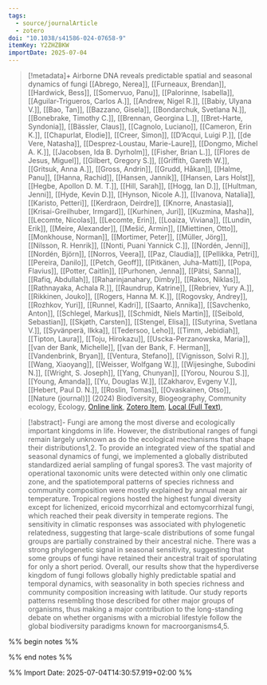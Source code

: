 ```yaml
---
tags:
  - source/journalArticle
  - zotero
doi: "10.1038/s41586-024-07658-9"
itemKey: Y2ZHZBKW
importDate: 2025-07-04
---
```

>[!metadata]+
> Airborne DNA reveals predictable spatial and seasonal dynamics of fungi
> [[Abrego, Nerea]], [[Furneaux, Brendan]], [[Hardwick, Bess]], [[Somervuo, Panu]], [[Palorinne, Isabella]], [[Aguilar-Trigueros, Carlos A.]], [[Andrew, Nigel R.]], [[Babiy, Ulyana V.]], [[Bao, Tan]], [[Bazzano, Gisela]], [[Bondarchuk, Svetlana N.]], [[Bonebrake, Timothy C.]], [[Brennan, Georgina L.]], [[Bret-Harte, Syndonia]], [[Bässler, Claus]], [[Cagnolo, Luciano]], [[Cameron, Erin K.]], [[Chapurlat, Elodie]], [[Creer, Simon]], [[D’Acqui, Luigi P.]], [[de Vere, Natasha]], [[Desprez-Loustau, Marie-Laure]], [[Dongmo, Michel A. K.]], [[Jacobsen, Ida B. Dyrholm]], [[Fisher, Brian L.]], [[Flores de Jesus, Miguel]], [[Gilbert, Gregory S.]], [[Griffith, Gareth W.]], [[Gritsuk, Anna A.]], [[Gross, Andrin]], [[Grudd, Håkan]], [[Halme, Panu]], [[Hanna, Rachid]], [[Hansen, Jannik]], [[Hansen, Lars Holst]], [[Hegbe, Apollon D. M. T.]], [[Hill, Sarah]], [[Hogg, Ian D.]], [[Hultman, Jenni]], [[Hyde, Kevin D.]], [[Hynson, Nicole A.]], [[Ivanova, Natalia]], [[Karisto, Petteri]], [[Kerdraon, Deirdre]], [[Knorre, Anastasia]], [[Krisai-Greilhuber, Irmgard]], [[Kurhinen, Juri]], [[Kuzmina, Masha]], [[Lecomte, Nicolas]], [[Lecomte, Erin]], [[Loaiza, Viviana]], [[Lundin, Erik]], [[Meire, Alexander]], [[Mešić, Armin]], [[Miettinen, Otto]], [[Monkhouse, Norman]], [[Mortimer, Peter]], [[Müller, Jörg]], [[Nilsson, R. Henrik]], [[Nonti, Puani Yannick C.]], [[Nordén, Jenni]], [[Nordén, Björn]], [[Norros, Veera]], [[Paz, Claudia]], [[Pellikka, Petri]], [[Pereira, Danilo]], [[Petch, Geoff]], [[Pitkänen, Juha-Matti]], [[Popa, Flavius]], [[Potter, Caitlin]], [[Purhonen, Jenna]], [[Pätsi, Sanna]], [[Rafiq, Abdullah]], [[Raharinjanahary, Dimby]], [[Rakos, Niklas]], [[Rathnayaka, Achala R.]], [[Raundrup, Katrine]], [[Rebriev, Yury A.]], [[Rikkinen, Jouko]], [[Rogers, Hanna M. K.]], [[Rogovsky, Andrey]], [[Rozhkov, Yuri]], [[Runnel, Kadri]], [[Saarto, Annika]], [[Savchenko, Anton]], [[Schlegel, Markus]], [[Schmidt, Niels Martin]], [[Seibold, Sebastian]], [[Skjøth, Carsten]], [[Stengel, Elisa]], [[Sutyrina, Svetlana V.]], [[Syvänperä, Ilkka]], [[Tedersoo, Leho]], [[Timm, Jebidiah]], [[Tipton, Laura]], [[Toju, Hirokazu]], [[Uscka-Perzanowska, Maria]], [[van der Bank, Michelle]], [[van der Bank, F. Herman]], [[Vandenbrink, Bryan]], [[Ventura, Stefano]], [[Vignisson, Solvi R.]], [[Wang, Xiaoyang]], [[Weisser, Wolfgang W.]], [[Wijesinghe, Subodini N.]], [[Wright, S. Joseph]], [[Yang, Chunyan]], [[Yorou, Nourou S.]], [[Young, Amanda]], [[Yu, Douglas W.]], [[Zakharov, Evgeny V.]], [[Hebert, Paul D. N.]], [[Roslin, Tomas]], [[Ovaskainen, Otso]], 
> [[Nature (journal)]] (2024)
> Biodiversity, Biogeography, Community ecology, Ecology, 
> [Online link](https://www.nature.com/articles/s41586-024-07658-9), [Zotero Item](zotero://select/library/items/Y2ZHZBKW), [Local (Full Text)](file://C:/Users/aburg/Documents/references/zotero/storage/PGZTLNE8/Abrego2024_AirborneDNA.pdf), 

>[!abstract]-
>Fungi are among the most diverse and ecologically important kingdoms in life. However, the distributional ranges of fungi remain largely unknown as do the ecological mechanisms that shape their distributions1,2. To provide an integrated view of the spatial and seasonal dynamics of fungi, we implemented a globally distributed standardized aerial sampling of fungal spores3. The vast majority of operational taxonomic units were detected within only one climatic zone, and the spatiotemporal patterns of species richness and community composition were mostly explained by annual mean air temperature. Tropical regions hosted the highest fungal diversity except for lichenized, ericoid mycorrhizal and ectomycorrhizal fungi, which reached their peak diversity in temperate regions. The sensitivity in climatic responses was associated with phylogenetic relatedness, suggesting that large-scale distributions of some fungal groups are partially constrained by their ancestral niche. There was a strong phylogenetic signal in seasonal sensitivity, suggesting that some groups of fungi have retained their ancestral trait of sporulating for only a short period. Overall, our results show that the hyperdiverse kingdom of fungi follows globally highly predictable spatial and temporal dynamics, with seasonality in both species richness and community composition increasing with latitude. Our study reports patterns resembling those described for other major groups of organisms, thus making a major contribution to the long-standing debate on whether organisms with a microbial lifestyle follow the global biodiversity paradigms known for macroorganisms4,5.

%% begin notes %%

%% end notes %%

%% Import Date: 2025-07-04T14:30:57.919+02:00 %%
